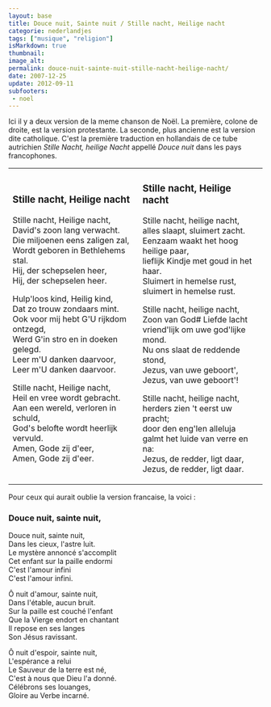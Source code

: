 ```yaml
---
layout: base
title: Douce nuit, Sainte nuit / Stille nacht, Heilige nacht
categorie: nederlandjes
tags: ["musique", "religion"]
isMarkdown: true
thumbnail: 
image_alt: 
permalink: douce-nuit-sainte-nuit-stille-nacht-heilige-nacht/
date: 2007-12-25
update: 2012-09-11
subfooters:
 - noel
---
```


Ici il y a deux version de la meme chanson de Noël. La première, colone de droite, est la version protestante. La seconde, plus ancienne est la version dite catholique. C'est la première traduction en hollandais de ce tube autrichien *Stille Nacht, heilige Nacht* appellé *Douce nuit* dans les pays francophones.

<!--excerpt-->

<!-- HTML -->
<table cellpadding="10"><tr><td>

### Stille nacht, Heilige nacht

Stille nacht, Heilige nacht,  
David's zoon lang verwacht.  
Die miljoenen eens zaligen zal,  
Wordt geboren in Bethlehems stal.  
Hij, der schepselen heer,  
Hij, der schepselen heer.  

Hulp'loos kind, Heilig kind,  
Dat zo trouw zondaars mint.  
Ook voor mij hebt G'U rijkdom ontzegd,  
Werd G'in stro en in doeken gelegd.  
Leer m'U danken daarvoor,  
Leer m'U danken daarvoor.  

Stille nacht, Heilige nacht,  
Heil en vree wordt gebracht.  
Aan een wereld, verloren in schuld,  
God's belofte wordt heerlijk vervuld.  
Amen, Gode zij d'eer,  
Amen, Gode zij d'eer.

<!-- HTML -->
</td><td>

### Stille nacht, Heilige nacht

Stille nacht, heilige nacht,  
alles slaapt, sluimert zacht.  
Eenzaam waakt het hoog heilige paar,  
lieflijk Kindje met goud in het haar.  
Sluimert in hemelse rust,  
sluimert in hemelse rust.  

Stille nacht, heilige nacht,  
Zoon van God# Liefde lacht  
vriend'lijk om uwe god'lijke mond.  
Nu ons slaat de reddende stond,  
Jezus, van uwe geboort',  
Jezus, van uwe geboort'!  

Stille nacht, heilige nacht,  
herders zien 't eerst uw pracht;  
door den eng'len alleluja  
galmt het luide van verre en na:  
Jezus, de redder, ligt daar,  
Jezus, de redder, ligt daar. 
<!-- HTML -->
</td></tr></table>
<!-- / HTML -->

Pour ceux qui aurait oublie la version francaise, la voici :

### Douce nuit, sainte nuit,

Douce nuit, sainte nuit,  
Dans les cieux, l'astre luit.  
Le mystère annoncé s'accomplit  
Cet enfant sur la paille endormi  
C'est l'amour infini  
C'est l'amour infini.

Ô nuit d'amour, sainte nuit,  
Dans l'étable, aucun bruit.  
Sur la paille est couché l'enfant  
Que la Vierge endort en chantant  
Il repose en ses langes  
Son Jésus ravissant.

Ô nuit d'espoir, sainte nuit,  
L'espérance a relui  
Le Sauveur de la terre est né,  
C'est à nous que Dieu l'a donné.  
Célébrons ses louanges,  
Gloire au Verbe incarné.

<!-- post notes:
http://silentnight.web.za/translate/dutch.htm
--->
